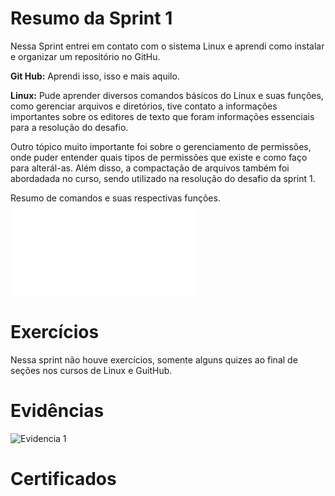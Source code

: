 # Resumo da Sprint 1
Nessa Sprint entrei em contato com o sistema Linux e aprendi como instalar e organizar um repositório no GitHu.

**Git Hub:** Aprendi isso, isso e mais aquilo.

**Linux:** Pude aprender diversos comandos básicos do Linux e suas funções, como gerenciar arquivos e diretórios, tive contato a informações importantes sobre os editores de texto que foram informações essenciais para a resolução do desafio. 

Outro tópico muito importante foi sobre o gerenciamento de permissões, onde puder entender quais tipos de permissões que existe e como faço para alterál-as. Além disso, a compactação de arquivos também foi abordadada no curso, sendo utilizado na resolução do desafio da sprint 1.

Resumo de comandos e suas respectivas funções.
![Resumo de comandos e suas funções](../Sprint1/Evidencias/Resumo_comandos_linux.txt)





# Exercícios
Nessa sprint não houve exercícios, somente alguns quizes ao final de seções nos cursos de Linux e GuitHub.

# Evidências


![Evidencia 1]()


# Certificados

